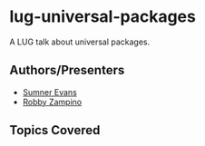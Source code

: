 # lug-universal-packages
A LUG talk about universal packages.

## Authors/Presenters
- [Sumner Evans](https://github.com/sumnerevans)
- [Robby Zampino](https://github.com/robozman)

## Topics Covered
